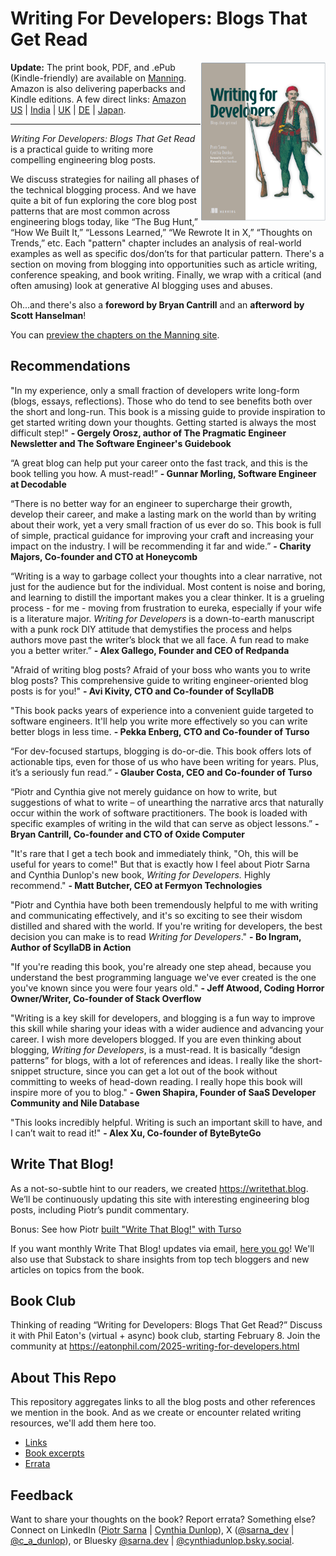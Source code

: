 # Writing For Developers: Blogs That Get Read
<img src="excerpts/cover_frame.png" align="right" width="200"/>


**Update:** The print book, PDF, and .ePub (Kindle-friendly) are available on [Manning](https://www.manning.com/books/writing-for-developers?utm_source=dunlop&utm_medium=affiliate&utm_campaign=book_dunlop_writing_5_16_24&a_aid=dunlop&a_bid=33a8dae6&chan=mm_twitter&). Amazon is also delivering paperbacks and Kindle editions.  A few direct links: [Amazon US](https://www.amazon.com/Writing-Developers-Blogs-that-read/dp/1633436284) | [India](https://www.amazon.in/Writing-Developers-Blogs-that-read/dp/1633436284/ref=tmm_pap_swatch_0?_encoding=UTF8&dib_tag=se&dib=eyJ2IjoiMSJ9.QLjCrRZLwxQfC5D3ku3TRA.bZFwFfuPsANbFBK_0WaZXPc41PvkTMLa8GOQKiUmnjs&qid=1738000296&sr=8-1) | [UK](https://www.amazon.co.uk/Writing-Developers-Blogs-that-read-ebook/dp/B0DSWM75J1/ref=tmm_kin_swatch_0?_encoding=UTF8&dib_tag=se&dib=eyJ2IjoiMSJ9.esl_7-Wikbyj4Sm3TVytK9aqGoZ44XQnITlniEGfYDCRK4Ai9yZv1ybVQpvLuZvy-nvMjbsJJNqMTXl6lQ_HXz4wNT98KzUphta_qEdsnZp2IHAjuCtT8UqGX0Q1I5Ce3e4d12KpL-VLe4gvaGwOWsMIBIT1r0fmEaDURFGSKV_aH1FVt-J3o8q2lvwd8mN1WQDbg4amoR9w0eFR0iBzbLpR76-U2i3_X30-D1pzkCI.6t-j0TJrJqYMPbY3h_sS8EDDJ_gcL6u0zPlD0XdjSSw&qid=1738000537&sr=8-1) | [DE](https://www.amazon.de/-/en/Writing-Developers-Piotr-Sarna/dp/1633436284/ref=tmm_pap_swatch_0?_encoding=UTF8&dib_tag=se&dib=eyJ2IjoiMSJ9.pNjtM75h8hGEebJe8QDv2BnDgvh2wd6dpsJ0FYYngIpk_g5FW8LqH9R_azLwXGyZrFuXkSpFe_InPYU_XW8Q9hENCwb-Ek8cWwnAc1jCAR5O9P1vjcdg9-FpHWn7GUM5w-U_B_qYy_6X1AbIMUHaHV4NTvz9DpDGawyiqVEhStSVN_-bM4qurrJgTMKROm8ZreLOQ3xr5b529XUkJWcXCTR5PeZoMestq8eN4ErLptk.fvoEzL1dOeDlgnUlLA1hYh38mKL9qamQ4CVGzWJRQ7s&qid=1738000474&sr=8-1) | [Japan](https://www.amazon.co.jp/-/en/Piotr-Sarna-ebook/dp/B0DSWLC5BN/ref=sr_1_2?crid=2OOI1DDWXY9FC&dib=eyJ2IjoiMSJ9.3Bv1Zy50M3shE_HSxUjRFFcdPIT9LL73_tKYdjqIotd8cxVY9BWkyNcxQuwgwCw7F2YLKJj1DCe9dPDFLx8K4A.Tst9Jc0rY2V-HVYxLRteKuFFvECuw3xWBmIrg_5NL2A&dib_tag=se&keywords=writing+for+developers&qid=1738000735&sprefix=writing+for+developers%2Caps%2C86&sr=8-2). 

***
*Writing For Developers: Blogs That Get Read* is a practical guide to writing more compelling engineering blog posts. 

We discuss strategies for nailing all phases of the technical blogging process. And we have quite a bit of fun exploring the core blog post patterns that are most common across engineering blogs today, like “The Bug Hunt,” “How We Built It,” “Lessons Learned,” “We Rewrote It in X,” “Thoughts on Trends,” etc. Each "pattern" chapter includes an analysis of real-world examples as well as specific dos/don’ts for that particular pattern. There's a section on moving from blogging into opportunities such as article writing, conference speaking, and book writing. Finally, we wrap with a critical (and often amusing) look at generative AI blogging uses and abuses.

Oh...and there's also a **foreword by Bryan Cantrill** and an **afterword by Scott Hanselman**!  

You can [preview the chapters on the Manning site](https://livebook.manning.com/book/writing-for-developers).

## Recommendations
"In my experience, only a small fraction of developers write long-form (blogs, essays, reflections). Those who do tend to see benefits both over the short and long-run. This book is a missing guide to provide inspiration to get started writing down your thoughts. Getting started is always the most difficult step!" **\- Gergely Orosz, author of The Pragmatic Engineer Newsletter and The Software Engineer's Guidebook**

“A great blog can help put your career onto the fast track, and this is the book telling you how. A must-read!” **\- Gunnar Morling, Software Engineer at Decodable**

“There is no better way for an engineer to supercharge their growth, develop their career, and make a lasting mark on the world than by writing about their work, yet a very small fraction of us ever do so. This book is full of simple, practical guidance for improving your craft and increasing your impact on the industry. I will be recommending it far and wide.”  **\- Charity Majors, Co-founder and CTO at Honeycomb**

“Writing is a way to garbage collect your thoughts into a clear narrative, not just for the audience but for the individual.  Most content is noise and boring, and learning to distill the important makes you a clear thinker. It is a grueling process - for me - moving from frustration to eureka, especially if your wife is a literature major. *Writing for Developers* is a down-to-earth manuscript with a punk rock DIY attitude that demystifies the process and helps authors move past the writer’s block that we all face. A fun read to make you a better writer.” **\- Alex Gallego, Founder and CEO of Redpanda** 

"Afraid of writing blog posts? Afraid of your boss who wants you to write blog posts? This comprehensive guide to writing engineer-oriented blog posts is for you!" **\- Avi Kivity, CTO and Co-founder of ScyllaDB**  

"This book packs years of experience into a convenient guide targeted to software engineers. It'll help you write more effectively so you can write better blogs in less time. **\- Pekka Enberg, CTO and Co-founder of Turso**

“For dev-focused startups, blogging is do-or-die. This book offers lots of actionable tips, even for those of us who have been writing for years. Plus, it’s a seriously fun read.” **\- Glauber Costa, CEO and Co-founder of Turso**

“Piotr and Cynthia give not merely guidance on how to write, but suggestions of what to write – of unearthing the narrative arcs that naturally occur within the work of software practitioners. The book is loaded with specific examples of writing in the wild that can serve as object lessons.” **\- Bryan Cantrill, Co-founder and CTO of Oxide Computer** 

"It's rare that I get a tech book and immediately think, "Oh, this will be useful for years to come!" But that is exactly how I feel about Piotr Sarna and Cynthia Dunlop's new book, *Writing for Developers.* Highly recommend."
**\- Matt Butcher, CEO at Fermyon Technologies** 

"Piotr and Cynthia have both been tremendously helpful to me with writing and communicating effectively, and it's so exciting to see their wisdom distilled and shared with the world. If you're writing for developers, the best decision you can make is to read *Writing for Developers*." **\- Bo Ingram, Author of ScyllaDB in Action**  

"If you're reading this book, you're already one step ahead, because you understand the best programming language we've ever created is the one you've known since you were four years old." **\- Jeff Atwood, Coding Horror Owner/Writer, Co-founder of Stack Overflow** 

"Writing is a key skill for developers, and blogging is a fun way to improve this skill while sharing your ideas with a wider audience and advancing your career. I wish more developers blogged. If you are even thinking about blogging, *Writing for Developers*, is a must-read. It is basically “design patterns” for blogs, with a lot of references and ideas. I really like the short-snippet structure, since you can get a lot out of the book without committing to weeks of head-down reading. I really hope this book will inspire more of you to blog." **\- Gwen Shapira, Founder of SaaS Developer Community and Nile Database**

"This looks incredibly helpful. Writing is such an important skill to have, and I can’t wait to read it!" **\- Alex Xu, Co-founder of ByteByteGo** 


## Write That Blog!
As a not-so-subtle hint to our readers, we created https://writethat.blog. We’ll be continuously updating this site with interesting engineering blog posts, including Piotr’s pundit commentary. 

Bonus: See how Piotr [built "Write That Blog!" with Turso](https://turso.tech/blog/write-that-blog-with-turso)

If you want monthly Write That Blog! updates via email, [here you go](https://writethatblog.substack.com/)! We'll also use that Substack to share insights from top tech bloggers and new articles on topics from the book.

## Book Club
Thinking of reading “Writing for Developers: Blogs That Get Read?” Discuss it with Phil Eaton's (virtual + async) book club, starting February 8. Join the community at https://eatonphil.com/2025-writing-for-developers.html


## About This Repo 
This repository aggregates links to all the blog posts and other references we mention in the book. And as we create or encounter related writing resources, we'll add them here too. 
- [Links](/links/README.md)
- [Book excerpts](excerpts/README.md)
- [Errata](/errata/README.md)


## Feedback
Want to share your thoughts on the book? Report errata? Something else? Connect on LinkedIn ([Piotr Sarna](https://www.linkedin.com/in/sarna-dev) | [Cynthia Dunlop](https://www.linkedin.com/in/cynthiadunlop/)), X ([@sarna_dev](https://x.com/sarna_dev) | [@c_a_dunlop](https://x.com/c_a_dunlop)), or Bluesky [@sarna.dev](https://bsky.app/profile/sarna.dev) | [@cynthiadunlop.bsky.social](https://bsky.app/profile/cynthiadunlop.bsky.social).

